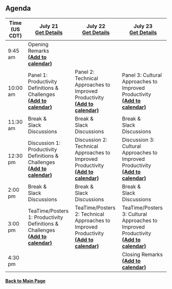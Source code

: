 
## Agenda

| **Time (US CDT)**| **July 21** <br> [**Get Details**](Agenda-Day-1.md) | **July 22** <br> [**Get Details**](Agenda-Day-2.md) | **July 23** <br> [**Get Details**](Agenda-Day-3.md) |
|---|---|---|---|
| 9:45 am  | Opening Remarks <br> [**(Add to calendar)**](CW20-OpeningRemarks.ics) | | |
| 10:00 am | Panel 1: Productivity Definitions & Challenges <br> [**(Add to calendar)**](CW20-Panel-1-Definitions-Challenges.ics) | Panel 2: Technical Approaches to Improved Productivity <br> [**(Add to calendar)**](CW20-Panel-2-Technical-Approaches.ics) | Panel 3: Cultural Approaches to Improved Productivity <br> [**(Add to calendar)**](CW20-Panel-3-Cultural-Approaches.ics) |
| 11:30 am | Break & <br> Slack Discussions | Break & <br> Slack Discussions | Break & <br> Slack Discussions |
| 12:30 pm | Discussion 1: Productivity Definitions & Challenges <br> [**(Add to calendar)**](CW20-Discussion-1-Definitions-Challenges.ics) | Discussion 2: Technical Approaches to Improved Productivity <br> [**(Add to calendar)**](CW20-Discussion-2-Technical-Approaches.ics) | Discussion 3: Cultural Approaches to Improved Productivity <br> [**(Add to calendar)**](CW20-Discussion-3-Cultural-Approaches.ics) |
| 2:00 pm | Break & <br> Slack Discussions | Break & <br> Slack Discussions | Break & <br> Slack Discussions |
| 3:00 pm | TeaTime/Posters 1: Productivity Definitions & Challenges <br> [**(Add to calendar)**](CW20-TeaTime-Posters-1.ics) | TeaTime/Posters 2: Technical Approaches to Improved Productivity <br> [**(Add to calendar)**](CW20-TeaTime-Posters-2.ics) | TeaTime/Posters 3: Cultural Approaches to Improved Productivity <br> [**(Add to calendar)**](CW20-TeaTime-Posters-3.ics) |
| 4:30 pm | | | Closing Remarks <br> [**(Add to calendar)**](CW20-ClosingRemarks.ics) |



#### [Back to Main Page](index.md)
